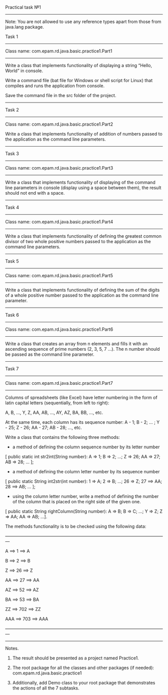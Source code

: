 
Practical task №1 

_______________________

Note: You are not allowed to use any reference types apart from those from java.lang package.

Task 1

_______________________

Class name: com.epam.rd.java.basic.practice1.Part1

-----------------------

Write a class that implements functionality of displaying a string “Hello, World” in console.

Write a command file (bat file for Windows or shell script for Linux) that compiles and runs the application from console.

Save the command file in the src folder of the project.

_______________________

Task 2

-----------------------

Class name: com.epam.rd.java.basic.practice1.Part2



Write a class that implements functionality of addition of numbers passed to the application as the command line parameters.

_______________________

Task 3

_______________________

Class name: com.epam.rd.java.basic.practice1.Part3

_______________________

Write a class that implements functionality of displaying of the command line parameters in console (display using a space between them), the result should not end with a space.

_______________________

Task 4

_______________________

Class name: com.epam.rd.java.basic.practice1.Part4

_______________________

Write a class that implements functionality of defining the greatest common divisor of two whole positive numbers passed to the application as the command line parameters.

_______________________

Task 5

_______________________

Class name: com.epam.rd.java.basic.practice1.Part5

_______________________

Write a class that implements functionality of defining the sum of the digits of a whole positive number passed to the application as the command line parameter.

_______________________

Task 6

_______________________

Class name: com.epam.rd.java.basic.practice1.Part6

_______________________

Write a class that creates an array from n elements and fills it with an ascending sequence of prime numbers (2, 3, 5, 7 …). The n number should be passed as the command line parameter.

_______________________

Task 7

_______________________

Class name: com.epam.rd.java.basic.practice1.Part7

_______________________

Columns of spreadsheets (like Excel) have letter numbering in the form of latin capital letters (sequentially, from left to right):

A, B, ..., Y, Z, AA, AB, ..., AY, AZ, BA, BB, …, etc.

At the same time, each column has its sequence number: A - 1; B - 2; ... ; Y - 25; Z - 26; AA - 27; AB - 28; …, etc.

Write a class that contains the following three methods:

- a method of defining the column sequence number by its letter number 

[ public static int str2int(String number): A => 1; B => 2; ...; Z => 26; AA => 27; AB => 28; ... ];

- a method of defining the column letter number by its sequence number

[ public static String int2str(int number): 1 => A; 2 => B; ...; 26 => Z; 27 ==> AA; 28 ==> AB; ... ];

- using the column letter number, write a method of defining the number of the column that is placed on the right side of the given one.

[ public static String rightColumn(String number): A => B; B => C; ...; Y => Z; Z => AA; AA => AB; …].

The methods functionality is to be checked using the following data: 

—————————————————————————————————————

A ==> 1 ==> A

B ==> 2 ==> B

Z ==> 26 ==> Z

AA ==> 27 ==> AA

AZ ==> 52 ==> AZ

BA ==> 53 ==> BA

ZZ ==> 702 ==> ZZ

AAA ==> 703 ==> AAA

—————————————————————————————————————

_______________________

Notes.

1.  The result should be presented as a project named Practice1.

2.  The root package for all the classes and other packages (if needed): com.epam.rd.java.basic.practice1

3.  Additionally, add Demo class to your root package that demonstrates the actions of all the 7 subtasks.
